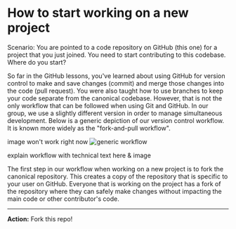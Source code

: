 # How to start working on a new project

Scenario: You are pointed to a code repository on GitHub (this one) for a project that you just joined. You need to start contributing to this codebase. Where do you start? 

So far in the GitHub lessons, you've learned about using GitHub for version control to make and save changes (commit) and merge those changes into the code (pull request). You were also taught how to use branches to keep your code separate from the canonical codebase. However, that is not the only workflow that can be followed when using Git and GitHub. In our group, we use a slightly different version in order to manage simultaneous development. Below is a generic depiction of our version control workflow. It is known more widely as the "fork-and-pull workflow".

image won't work right now
![generic workflow](/images/logo.png)

explain workflow with technical text here & image

The first step in our workflow when working on a new project is to fork the canonical repository. This creates a copy of the repository that is specific to your user on GitHub. Everyone that is working on the project has a fork of the repository where they can safely make changes without impacting the main code or other contributor's code.

----
**Action:** Fork this repo!
